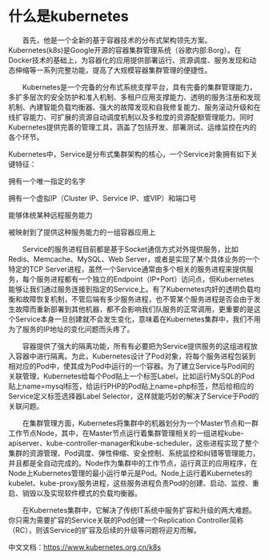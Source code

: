 # 什么是kubernetes

　　首先，他是一个全新的基于容器技术的分布式架构领先方案。Kubernetes(k8s)是Google开源的容器集群管理系统（谷歌内部:Borg）。在Docker技术的基础上，为容器化的应用提供部署运行、资源调度、服务发现和动态伸缩等一系列完整功能，提高了大规模容器集群管理的便捷性。

　　Kubernetes是一个完备的分布式系统支撑平台，具有完备的集群管理能力，多扩多层次的安全防护和准入机制、多租户应用支撑能力、透明的服务注册和发现机制、內建智能负载均衡器、强大的故障发现和自我修复能力、服务滚动升级和在线扩容能力、可扩展的资源自动调度机制以及多粒度的资源配额管理能力。同时Kubernetes提供完善的管理工具，涵盖了包括开发、部署测试、运维监控在内的各个环节。

Kubernetes中，Service是分布式集群架构的核心，一个Service对象拥有如下关键特征：

拥有一个唯一指定的名字

拥有一个虚拟IP（Cluster IP、Service IP、或VIP）和端口号

能够体统某种远程服务能力

被映射到了提供这种服务能力的一组容器应用上

　　Service的服务进程目前都是基于Socket通信方式对外提供服务，比如Redis、Memcache、MySQL、Web Server，或者是实现了某个具体业务的一个特定的TCP Server进程，虽然一个Service通常由多个相关的服务进程来提供服务，每个服务进程都有一个独立的Endpoint（IP+Port）访问点，但Kubernetes能够让我们通过服务连接到指定的Service上。有了Kubernetes内奸的透明负载均衡和故障恢复机制，不管后端有多少服务进程，也不管某个服务进程是否会由于发生故障而重新部署到其他机器，都不会影响我们队服务的正常调用，更重要的是这个Service本身一旦创建就不会发生变化，意味着在Kubernetes集群中，我们不用为了服务的IP地址的变化问题而头疼了。

　　容器提供了强大的隔离功能，所有有必要把为Service提供服务的这组进程放入容器中进行隔离。为此，Kubernetes设计了Pod对象，将每个服务进程包装到相对应的Pod中，使其成为Pod中运行的一个容器。为了建立Service与Pod间的关联管理，Kubernetes给每个Pod贴上一个标签Label，比如运行MySQL的Pod贴上name=mysql标签，给运行PHP的Pod贴上name=php标签，然后给相应的Service定义标签选择器Label Selector，这样就能巧妙的解决了Service于Pod的关联问题。

　　在集群管理方面，Kubernetes将集群中的机器划分为一个Master节点和一群工作节点Node，其中，在Master节点运行着集群管理相关的一组进程kube-apiserver、kube-controller-manager和kube-scheduler，这些进程实现了整个集群的资源管理、Pod调度、弹性伸缩、安全控制、系统监控和纠错等管理能力，并且都是全自动完成的。Node作为集群中的工作节点，运行真正的应用程序，在Node上Kubernetes管理的最小运行单元是Pod。Node上运行着Kubernetes的kubelet、kube-proxy服务进程，这些服务进程负责Pod的创建、启动、监控、重启、销毁以及实现软件模式的负载均衡器。

　　在Kubernetes集群中，它解决了传统IT系统中服务扩容和升级的两大难题。你只需为需要扩容的Service关联的Pod创建一个Replication Controller简称（RC），则该Service的扩容及后续的升级等问题将迎刃而解。


中文文档：https://www.kubernetes.org.cn/k8s
